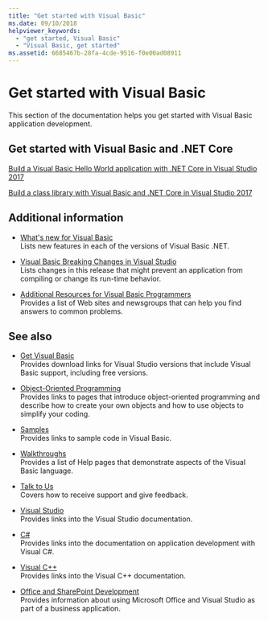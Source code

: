 ```yaml
---
title: "Get started with Visual Basic"
ms.date: 09/10/2018
helpviewer_keywords:
  - "get started, Visual Basic"
  - "Visual Basic, get started"
ms.assetid: 6685467b-28fa-4cde-9516-f0e00ad08911
---
```

# Get started with Visual Basic

This section of the documentation helps you get started with Visual Basic application development.

## Get started with Visual Basic and .NET Core

[Build a Visual Basic Hello World application with .NET Core in Visual Studio 2017](../../core/tutorials/vb-with-visual-studio.md)

[Build a class library with Visual Basic and .NET Core in Visual Studio 2017](../../core/tutorials/vb-library-with-visual-studio.md)

## Additional information

- [What's new for Visual Basic](whats-new.md)\
Lists new features in each of the versions of Visual Basic .NET.

- [Visual Basic Breaking Changes in Visual Studio](breaking-changes-in-visual-studio.md)\
Lists changes in this release that might prevent an application from compiling or change its run-time behavior.

- [Additional Resources for Visual Basic Programmers](additional-resources.md)\
Provides a list of Web sites and newsgroups that can help you find answers to common problems.

## See also

- [Get Visual Basic](https://aka.ms/vsdownload?utm_source=mscom&utm_campaign=msdocs)\
Provides download links for Visual Studio versions that include Visual Basic support, including free versions.

- [Object-Oriented Programming](../programming-guide/concepts/object-oriented-programming.md)\
Provides links to pages that introduce object-oriented programming and describe how to create your own objects and how to use objects to simplify your coding.

- [Samples](../../visual-basic/sample-applications.md)\
Provides links to sample code in Visual Basic.

- [Walkthroughs](../../visual-basic/walkthroughs.md)\
Provides a list of Help pages that demonstrate aspects of the Visual Basic language.

- [Talk to Us](/visualstudio/ide/talk-to-us)\
Covers how to receive support and give feedback.

- [Visual Studio](/visualstudio/)\
Provides links into the Visual Studio documentation.

- [C#](../../csharp/index.md)\
Provides links into the documentation on application development with Visual C#.

- [Visual C++](/cpp/)\
Provides links into the Visual C++ documentation.

- [Office and SharePoint Development](/visualstudio/vsto/office-and-sharepoint-development-in-visual-studio)\
Provides information about using Microsoft Office and Visual Studio as part of a business application.
